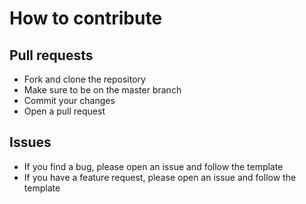 # How to contribute

## Pull requests

* Fork and clone the repository
* Make sure to be on the master branch
* Commit your changes
* Open a pull request

## Issues

* If you find a bug, please open an issue and follow the template
* If you have a feature request, please open an issue and follow the template